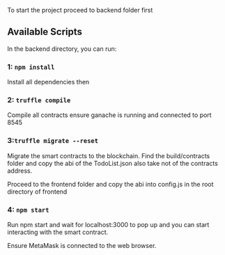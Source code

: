 To start the project proceed to backend folder first

## Available Scripts

In the backend directory, you can run:

### 1: `npm install`

Install all dependencies then 

### 2: `truffle compile`

Compile all contracts ensure ganache is running and connected to port 8545

### 3:`truffle migrate --reset`

Migrate the smart contracts to the blockchain. Find the build/contracts folder and copy the abi of the TodoList.json also take not of the contracts address.

Proceed to the frontend folder and copy the abi into config.js in the root directory of frontend

### 4: `npm start`

Run npm start and wait for localhost:3000 to pop up and you can start interacting with the smart contract.

Ensure MetaMask is connected to the web browser.
